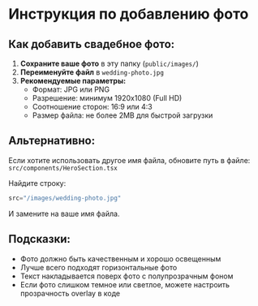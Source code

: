 # Инструкция по добавлению фото

## Как добавить свадебное фото:

1. **Сохраните ваше фото** в эту папку (`public/images/`)
2. **Переименуйте файл** в `wedding-photo.jpg`
3. **Рекомендуемые параметры:**
   - Формат: JPG или PNG
   - Разрешение: минимум 1920x1080 (Full HD)
   - Соотношение сторон: 16:9 или 4:3
   - Размер файла: не более 2MB для быстрой загрузки

## Альтернативно:

Если хотите использовать другое имя файла, обновите путь в файле:
`src/components/HeroSection.tsx`

Найдите строку:
```jsx
src="/images/wedding-photo.jpg"
```

И замените на ваше имя файла.

## Подсказки:

- Фото должно быть качественным и хорошо освещенным
- Лучше всего подходят горизонтальные фото
- Текст накладывается поверх фото с полупрозрачным фоном
- Если фото слишком темное или светлое, можете настроить прозрачность overlay в коде 
